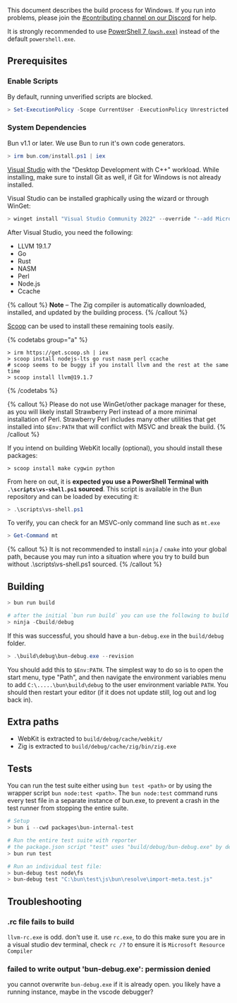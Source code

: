 This document describes the build process for Windows. If you run into problems, please join the [#contributing channel on our Discord](http://bun.com/discord) for help.

It is strongly recommended to use [PowerShell 7 (`pwsh.exe`)](https://learn.microsoft.com/en-us/powershell/scripting/install/installing-powershell-on-windows?view=powershell-7.4) instead of the default `powershell.exe`.

## Prerequisites

<!--
{% details summary="Extra notes for Bun Core Team Members" %}

Here are the extra steps I ran on my fresh windows machine (some of these are a little opiniated)

- Change user to a local account (set username to `window` and 'bun!')
- Set Windows Terminal as default terminal
- Install latest version of Powershell
- Display scale to 100%
- Remove McAfee and enable Windows Defender (default antivirus, does not nag you)
- Install Software
  - OpenSSH server (run these in an elevated terminal)
    - `Add-WindowsCapability -Online -Name OpenSSH.Client~~~~0.0.1.0`
    - `Add-WindowsCapability -Online -Name OpenSSH.Server~~~~0.0.1.0`
    - `Start-Service sshd`
    - `Set-Service -Name sshd -StartupType 'Automatic'`
    - `New-ItemProperty -Path "HKLM:\SOFTWARE\OpenSSH" -Name DefaultShell -Value "C:\Program Files\PowerShell\7\pwsh.exe" -PropertyType String -Force`
    - Configure in `C:\ProgramData\ssh`
    - Add ssh keys (in ProgramData because it is an admin account)
  - Tailscale (login with GitHub so it joins the team tailnet)
  - Visual Studio Code
- Configure `git`
  - `git config user.name "your name"`
  - `git config user.email "your@email"`
- Disable sleep mode and the lid switch by going to "Power Options" and configuring everything there.

I recommend using VSCode through SSH instead of Tunnels or the Tailscale extension, it seems to be more reliable.

{% /details %} -->

### Enable Scripts

By default, running unverified scripts are blocked.

```ps1
> Set-ExecutionPolicy -Scope CurrentUser -ExecutionPolicy Unrestricted
```

### System Dependencies

Bun v1.1 or later. We use Bun to run it's own code generators.

```ps1
> irm bun.com/install.ps1 | iex
```

[Visual Studio](https://visualstudio.microsoft.com) with the "Desktop Development with C++" workload. While installing, make sure to install Git as well, if Git for Windows is not already installed.

Visual Studio can be installed graphically using the wizard or through WinGet:

```ps1
> winget install "Visual Studio Community 2022" --override "--add Microsoft.VisualStudio.Workload.NativeDesktop Microsoft.VisualStudio.Component.Git " -s msstore
```

After Visual Studio, you need the following:

- LLVM 19.1.7
- Go
- Rust
- NASM
- Perl
- Node.js
- Ccache

{% callout %}
**Note** – The Zig compiler is automatically downloaded, installed, and updated by the building process.
{% /callout %}

[Scoop](https://scoop.sh) can be used to install these remaining tools easily.

{% codetabs group="a" %}

```ps1#Scoop
> irm https://get.scoop.sh | iex
> scoop install nodejs-lts go rust nasm perl ccache
# scoop seems to be buggy if you install llvm and the rest at the same time
> scoop install llvm@19.1.7
```

{% /codetabs %}

{% callout %}
Please do not use WinGet/other package manager for these, as you will likely install Strawberry Perl instead of a more minimal installation of Perl. Strawberry Perl includes many other utilities that get installed into `$Env:PATH` that will conflict with MSVC and break the build.
{% /callout %}

If you intend on building WebKit locally (optional), you should install these packages:

```ps1#Scoop
> scoop install make cygwin python
```

From here on out, it is **expected you use a PowerShell Terminal with `.\scripts\vs-shell.ps1` sourced**. This script is available in the Bun repository and can be loaded by executing it:

```ps1
> .\scripts\vs-shell.ps1
```

To verify, you can check for an MSVC-only command line such as `mt.exe`

```ps1
> Get-Command mt
```

{% callout %}
It is not recommended to install `ninja` / `cmake` into your global path, because you may run into a situation where you try to build bun without .\scripts\vs-shell.ps1 sourced.
{% /callout %}

## Building

```ps1
> bun run build

# after the initial `bun run build` you can use the following to build
> ninja -Cbuild/debug
```

If this was successful, you should have a `bun-debug.exe` in the `build/debug` folder.

```ps1
> .\build\debug\bun-debug.exe --revision
```

You should add this to `$Env:PATH`. The simplest way to do so is to open the start menu, type "Path", and then navigate the environment variables menu to add `C:\.....\bun\build\debug` to the user environment variable `PATH`. You should then restart your editor (if it does not update still, log out and log back in).

## Extra paths

- WebKit is extracted to `build/debug/cache/webkit/`
- Zig is extracted to `build/debug/cache/zig/bin/zig.exe`

## Tests

You can run the test suite either using `bun test <path>` or by using the wrapper script `bun node:test <path>`. The `bun node:test` command runs every test file in a separate instance of bun.exe, to prevent a crash in the test runner from stopping the entire suite.

```ps1
# Setup
> bun i --cwd packages\bun-internal-test

# Run the entire test suite with reporter
# the package.json script "test" uses "build/debug/bun-debug.exe" by default
> bun run test

# Run an individual test file:
> bun-debug test node\fs
> bun-debug test "C:\bun\test\js\bun\resolve\import-meta.test.js"
```

## Troubleshooting

### .rc file fails to build

`llvm-rc.exe` is odd. don't use it. use `rc.exe`, to do this make sure you are in a visual studio dev terminal, check `rc /?` to ensure it is `Microsoft Resource Compiler`

### failed to write output 'bun-debug.exe': permission denied

you cannot overwrite `bun-debug.exe` if it is already open. you likely have a running instance, maybe in the vscode debugger?
